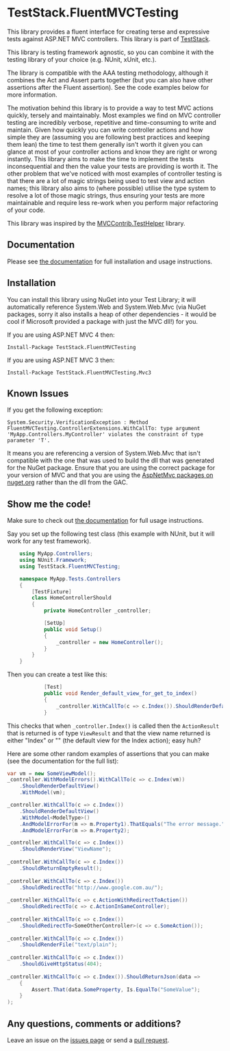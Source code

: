 TestStack.FluentMVCTesting
====================================

This library provides a fluent interface for creating terse and expressive tests against ASP.NET MVC controllers. This library is part of [TestStack](http://teststack.net/).

This library is testing framework agnostic, so you can combine it with the testing library of your choice (e.g. NUnit, xUnit, etc.).

The library is compatible with the AAA testing methodology, although it combines the Act and Assert parts together (but you can also have other assertions after the Fluent assertion). See the code examples below for more information.

The motivation behind this library is to provide a way to test MVC actions quickly, tersely and maintainably. Most examples we find on MVC controller testing are incredibly verbose, repetitive and time-consuming to write and maintain. Given how quickly you can write controller actions and how simple they are (assuming you are following best practices and keeping them lean) the time to test them generally isn't worth it given you can glance at most of your controller actions and know they are right or wrong instantly. This library aims to make the time to implement the tests inconsequential and then the value your tests are providing is worth it. The other problem that we've noticed with most examples of controller testing is that there are a lot of magic strings being used to test view and action names; this library also aims to (where possible) utilise the type system to resolve a lot of those magic strings, thus ensuring your tests are more maintainable and require less re-work when you perform major refactoring of your code.

This library was inspired by the [MVCContrib.TestHelper](http://mvccontrib.codeplex.com/wikipage?title=TestHelper) library.

Documentation
-------------

Please see [the documentation](http://docs.teststack.net/fluentmvctesting/) for full installation and usage instructions.


Installation
------------

You can install this library using NuGet into your Test Library; it will automatically reference System.Web and System.Web.Mvc (via NuGet packages, sorry it also installs a heap of other dependencies - it would be cool if Microsoft provided a package with just the MVC dll!) for you.

If you are using ASP.NET MVC 4 then:

    Install-Package TestStack.FluentMVCTesting

If you are using ASP.NET MVC 3 then:

    Install-Package TestStack.FluentMVCTesting.Mvc3

Known Issues
------------

If you get the following exception:

    System.Security.VerificationException : Method FluentMVCTesting.ControllerExtensions.WithCallTo: type argument 'MyApp.Controllers.MyController' violates the constraint of type parameter 'T'.

It means you are referencing a version of System.Web.Mvc that isn't compatible with the one that was used to build the dll that was generated for the NuGet package. Ensure that you are using the correct package for your version of MVC and that you are using the [AspNetMvc packages on nuget.org](https://nuget.org/packages/aspnetmvc) rather than the dll from the GAC.

Show me the code!
-----------------

Make sure to check out [the documentation](http://docs.teststack.net/fluentmvctesting/) for full usage instructions.

Say you set up the following test class (this example with NUnit, but it will work for any test framework).

```c#
    using MyApp.Controllers;
    using NUnit.Framework;
    using TestStack.FluentMVCTesting;

    namespace MyApp.Tests.Controllers
    {
        [TestFixture]
        class HomeControllerShould
        {
            private HomeController _controller;

            [SetUp]
            public void Setup()
            {
                _controller = new HomeController();
            }
        }
    }
```

Then you can create a test like this:

```c#
            [Test]
            public void Render_default_view_for_get_to_index()
            {
                _controller.WithCallTo(c => c.Index()).ShouldRenderDefaultView();
            }
```

This checks that when `_controller.Index()` is called then the `ActionResult` that is returned is of type `ViewResult` and that the view name returned is either "Index" or "" (the default view for the Index action); easy huh?

Here are some other random examples of assertions that you can make (see the documentation for the full list):

```c#
var vm = new SomeViewModel();
_controller.WithModelErrors().WithCallTo(c => c.Index(vm))
    .ShouldRenderDefaultView()
    .WithModel(vm);

_controller.WithCallTo(c => c.Index())
    .ShouldRenderDefaultView()
    .WithModel<ModelType>()
    .AndModelErrorFor(m => m.Property1).ThatEquals("The error message.")
    .AndModelErrorFor(m => m.Property2);

_controller.WithCallTo(c => c.Index())
    .ShouldRenderView("ViewName");
    
_controller.WithCallTo(c => c.Index())
    .ShouldReturnEmptyResult();
    
_controller.WithCallTo(c => c.Index())
    .ShouldRedirectTo("http://www.google.com.au/");
    
_controller.WithCallTo(c => c.ActionWithRedirectToAction())
    .ShouldRedirectTo(c => c.ActionInSameController);
    
_controller.WithCallTo(c => c.Index())
    .ShouldRedirectTo<SomeOtherController>(c => c.SomeAction());
    
_controller.WithCallTo(c => c.Index())
    .ShouldRenderFile("text/plain");
    
_controller.WithCallTo(c => c.Index())
    .ShouldGiveHttpStatus(404);
    
_controller.WithCallTo(c => c.Index()).ShouldReturnJson(data =>
    {
        Assert.That(data.SomeProperty, Is.EqualTo("SomeValue");
    }
);
```

Any questions, comments or additions?
-------------------------------------

Leave an issue on the [issues page](https://github.com/TestStack/TestStack.FluentMVCTesting/issues) or send a [pull request](https://github.com/TestStack/TestStack.FluentMVCTesting/pulls).
